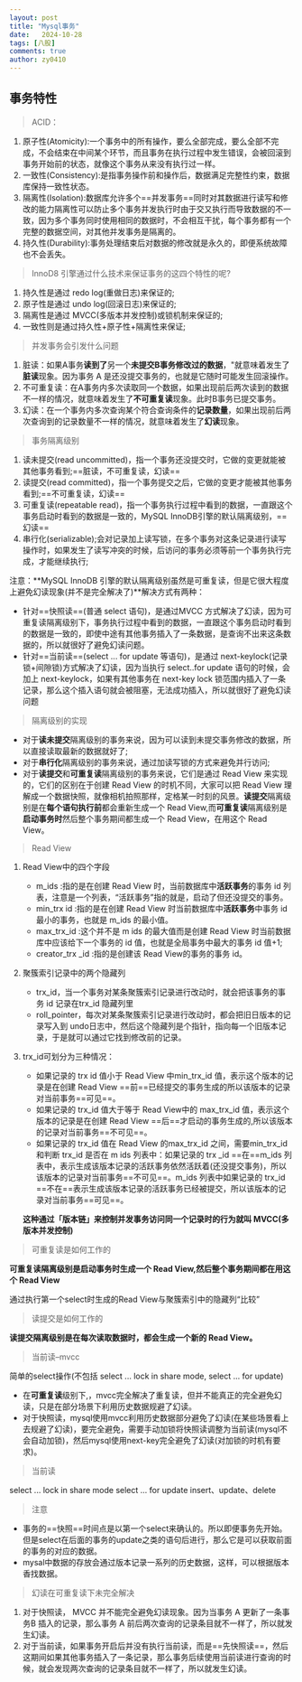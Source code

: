 ```yaml
---
layout: post
title: "Mysql事务"
date:   2024-10-28
tags: [八股]
comments: true
author: zy0410
---
```


## 事务特性

>  ACID：

1. 原子性(Atomicity):一个事务中的所有操作，要么全部完成，要么全部不完成，不会结束在中间某个环节，而且事务在执行过程中发生错误，会被回滚到事务开始前的状态，就像这个事务从来没有执行过一样。
2. 一致性(Consistency):是指事务操作前和操作后，数据满足完整性约束，数据库保持一致性状态。
3. 隔离性(Isolation):数据库允许多个==并发事务==同时对其数据进行读写和修改的能力隔离性可以防止多个事务并发执行时由于交又执行而导致数据的不一致，因为多个事务同时使用相同的数据时，不会相互干扰，每个事务都有一个完整的数据空间，对其他并发事务是隔离的。
4. 持久性(Durability):事务处理结束后对数据的修改就是永久的，即便系统故障也不会丢失。

> InnoD8 引擎通过什么技术来保证事务的这四个特性的呢?

1. 持久性是通过 redo log(重做日志)来保证的;
2. 原子性是通过 undo log(回滚日志)来保证的;
3. 隔离性是通过 MVCC(多版本并发控制)或锁机制来保证的;
4. 一致性则是通过持久性+原子性+隔离性来保证;

> 并发事务会引发什么问题

1. 脏读：如果A事务**读到了**另一个**未提交B事务修改过的数据**，"就意味着发生了**脏读**现象。因为事务 A 是还没提交事务的，也就是它随时可能发生回滚操作。
2. 不可重复读：在A事务内多次读取同一个数据，如果出现前后两次读到的数据不一样的情况，就意味着发生了**不可重复读**现象。此时B事务已提交事务。
3. 幻读：在一个事务内多次查询某个符合查询条件的**记录数量**，如果出现前后两次查询到的记录数量不一样的情况，就意味着发生了**幻读**现象。

> 事务隔离级别

1. 读未提交(read uncommitted)，指一个事务还没提交时，它做的变更就能被其他事务看到;==脏读，不可重复读，幻读==
2. 读提交(read committed)，指一个事务提交之后，它做的变更才能被其他事务看到;==不可重复读，幻读==
3. 可重复读(repeatable read)，指一个事务执行过程中看到的数据，一直跟这个事务启动时看到的数据是一致的，MySQL InnoDB引擎的默认隔离级别，==幻读==
4. 串行化(serializable);会对记录加上读写锁，在多个事务对这条记录进行读写操作时，如果发生了读写冲突的时候，后访问的事务必须等前一个事务执行完成，才能继续执行;

注意：**MySQL InnoDB 引擎的默认隔离级别虽然是可重复读，但是它很大程度上避免幻读现象(并不是完全解决了)**解决方式有两种：

- 针对==快照读==(普通 select 语句)，是通过MVCC 方式解决了幻读，因为可重复读隔离级别下，事务执行过程中看到的数据，一直跟这个事务启动时看到的数据是一致的，即使中途有其他事务插入了一条数据，是查询不出来这条数据的，所以就很好了避免幻读问题。
- 针对==当前读==(select ... for update 等语句)，是通过 next-keylock(记录锁+间隙锁)方式解决了幻读，因为当执行 select..for update 语句的时候，会加上 next-keylock，如果有其他事务在 next-key lock 锁范围内插入了一条记录，那么这个插入语句就会被阻塞，无法成功插入，所以就很好了避免幻读问题

> 隔离级别的实现

- 对于**读未提交**隔离级别的事务来说，因为可以读到未提交事务修改的数据，所以直接读取最新的数据就好了;
- 对于**串行化**隔离级别的事务来说，通过加读写锁的方式来避免并行访问;
- 对于**读提交**和**可重复读**隔离级别的事务来说，它们是通过 Read View 来实现的，它们的区别在于创建 Read View 的时机不同，大家可以把 Read View 理解成一个数据快照，就像相机拍照那样，定格某一时刻的风景。**读提交**隔离级别是在**每个语句执行前**都会重新生成一个 Read View,而**可重复读**隔离级别是**启动事务时**然后整个事务期间都生成一个 Read View，在用这个 Read View。

> Read View

1. Read View中的四个字段

   - m_ids :指的是在创建 Read View 时，当前数据库中**活跃事务**的事务 id 列表，注意是一个列表，“活跃事务”指的就是，启动了但还没提交的事务。
   - min_trx id :指的是在创建 Read View 时当前数据库中**活跃事务**中事务 id 最小的事务，也就是 m_ids 的最小值。
   - max_trx_id :这个并不是 m ids 的最大值而是创建 Read View 时当前数据库中应该给下一个事务的 id 值，也就是全局事务中最大的事务 id 值+1;
   - creator_trx _id :指的是创建该 Read View的事务的事务 id。

2. 聚簇索引记录中的两个隐藏列

   - trx_id，当一个事务对某条聚簇索引记录进行改动时，就会把该事务的事务 id 记录在trx_id 隐藏列里
   - roll_pointer，每次对某条聚簇索引记录进行改动时，都会把旧日版本的记录写入到 undo日志中，然后这个隐藏列是个指针，指向每一个旧版本记录，于是就可以通过它找到修改前的记录。

3. trx_id可划分为三种情况：

   - 如果记录的 trx id 值小于 Read View 中min_trx_id 值，表示这个版本的记录是在创建 Read View ==前==已经提交的事务生成的所以该版本的记录对当前事务==可见==。
   - 如果记录的 trx_id 值大于等于 Read View中的 max_trx_id 值，表示这个版本的记录是在创建 Read View ==后==才启动的事务生成的,所以该版本的记录对当前事务==不可见==。
   - 如果记录的 trx_id 值在 Read View 的max_trx_id 之间，需要min_trx_id 和判断 trx_id 是否在 m ids 列表中：如果记录的 trx _id ==在==m_ids 列表中，表示生成该版本记录的活跃事务依然活跃着(还没提交事务)，所以该版本的记录对当前事务==不可见==。m_ids 列表中如果记录的 trx_id ==不在==表示生成该版本记录的活跃事务已经被提交，所以该版本的记录对当前事务==可见==。

   **这种通过「版本链」来控制并发事务访问同一个记录时的行为就叫 MVCC(多版本并发控制)**

> 可重复读是如何工作的

**可重复读隔离级别是启动事务时生成一个 Read View,然后整个事务期间都在用这个 Read View**

通过执行第一个select时生成的Read View与聚簇索引中的隐藏列“比较”

> 读提交是如何工作的

**读提交隔离级别是在每次读取数据时，都会生成一个新的 Read View。**



> 当前读–mvcc

简单的select操作(不包括 select ... lock in share mode, select ... for update)

- 在**可重复读**级别下,，mvcc完全解决了重复读，但并不能真正的完全避免幻读，只是在部分场景下利用历史数据规避了幻读。
- 对于快照读，mysql使用mvcc利用历史数据部分避免了幻读(在某些场景看上去规避了幻读)，要完全避免，需要手动加锁将快照读调整为当前读(mysql不会自动加锁)，然后mysql使用next-key完全避免了幻读(对加锁的时机有要求)。

> 当前读

select ... lock in share mode
select ... for update
insert、update、delete

> 注意

- 事务的==快照==时间点是以第一个select来确认的。所以即便事务先开始。但是select在后面的事务的update之类的语句后进行，那么它是可以获取前面的事务的对应的数据。
- mysal中数据的存放会通过版本记录一系列的历史数据，这样，可以根据版本香找数据。

> 幻读在可重复读下未完全解决

1. 对于快照读， MVCC 并不能完全避免幻读现象。因为当事务 A 更新了一条事务B 插入的记录，那么事务 A 前后两次查询的记录条目就不一样了，所以就发生幻读。
2. 对于当前读，如果事务开启后并没有执行当前读，而是==先快照读==，然后这期间如果其他事务插入了一条记录，那么事务后续使用当前读进行查询的时候，就会发现两次查询的记录条目就不一样了，所以就发生幻读。